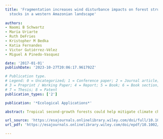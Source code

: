 ```yaml
---
title: 'Fragmentation increases wind disturbance impacts on forest structure and carbon
  stocks in a western Amazonian landscape'
  
authors:
- Naomi B Schwartz
- Marı́a Uriarte
- Ruth DeFries
- Kristopher M Bedka
- Katia Fernandes
- Victor Gutiérrez-Vélez
- Miguel A Pinedo-Vasquez

date: '2017-01-01'
publishDate: '2023-10-27T20:06:17.961792Z'

# Publication type.
# Legend: 0 = Uncategorized; 1 = Conference paper; 2 = Journal article;
# 3 = Preprint / Working Paper; 4 = Report; 5 = Book; 6 = Book section;
# 7 = Thesis; 8 = Patent
publication_types: ['2']

publication: '*Ecological Applications*'

abstract: Tropical second‐growth forests could help mitigate climate change, but the degree to which their carbon potential is achieved will depend on exposure to disturbance. Wind disturbance is common in tropical forests, shaping structure, composition, and function, and influencing successional trajectories. However, little is known about the impacts of extreme winds on second‐growth forests in fragmented landscapes, though these ecosystems are often located in mosaics of forest, pasture, cropland, and other land cover types. Indirect evidence suggests that fragmentation increases risk of wind damage in tropical forests, but no studies have found such impacts following severe storms. In this study, we ask whether fragmentation and forest type (old vs. second growth) were associated with variation in wind damage after a severe convective storm in a fragmented production landscape in western Amazonia. We applied linear spectral unmixing to Landsat 8 imagery from before and after the storm, and combined it with field observations of damage to map wind effects on forest structure and biomass. We also used Landsat 8 imagery to map land cover with the goals of identifying old‐ and second‐growth forest and characterizing fragmentation. We used these data to assess variation in wind disturbance across 95,596 ha of forest, distributed over 6,110 patches. We find that fragmentation is significantly associated with wind damage, with damage severity higher at forest edges and in edgier, more isolated patches. Damage was also more severe in old‐growth than in second‐growth forests, but this effect was weaker than that of fragmentation. These results illustrate the importance of considering landscape context in planning tropical forest restoration and natural regeneration projects. Assessments of long‐term carbon sequestration potential need to consider spatial variation in disturbance exposure. Where risk of extreme winds is high, minimizing fragmentation and isolation could increase carbon sequestration potential.

url_source: 'https://esajournals.onlinelibrary.wiley.com/doi/full/10.1002/eap.1576'
url_pdf: 'https://esajournals.onlinelibrary.wiley.com/doi/epdf/10.1002/eap.1576'

---
```

